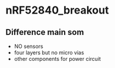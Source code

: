 # nRF52840_breakout

## Difference main som
- NO sensors
- four layers but no micro vias
- other components for power circuit
